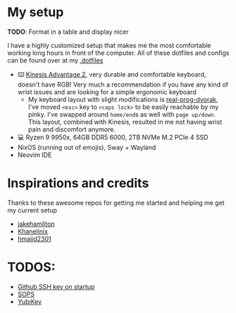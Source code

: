 # My setup

**TODO**: Format in a table and display nicer

I have a highly customized setup that makes me the most comfortable working long hours in front of the computer. All of these dotfiles and configs can be found over at my [.dotfiles](https://github.com/Nikola-Milovic/.dotfiles)

- ⌨️ [Kinesis Advantage 2](https://kinesis-ergo.com/shop/advantage2/), very durable and comfortable keyboard, doesn't have RGB! Very much a recommendation if you have any kind of wrist issues and are looking for a simple ergonomic keyboard
  - My keyboard layout with slight modifications is [real-prog-dvorak](https://github.com/ThePrimeagen/keyboards), I've moved `<esc>` key to `<caps lock>` to be easily reachable by my pinky. I've swapped around `home/end`s as well with `page up/down`. This layout, combined with Kinesis, resulted in me not having wrist pain and discomfort anymore.
- 💻 Ryzen 9 9950x, 64GB DDR5 6000, 2TB NVMe M.2 PCIe 4 SSD 
- NixOS (running out of emojis), Sway + Wayland
- Neovim IDE 

# Inspirations and credits

Thanks to these awesome repos for getting me started and helping me get my current setup

- [jakehamilton](https://github.com/jakehamilton/config)
- [Khanelinix](https://github.com/khaneliman/khanelinix)
- [hmajid2301](https://github.com/hmajid2301/nixicle)


# TODOS:
- [Github SSH key on startup](https://discourse.nixos.org/t/add-ssh-key-to-agent-at-login-using-kwallet/25175/6)
- [SOPS](https://www.youtube.com/watch?v=G5f6GC7SnhU)
- [YubiKey](https://github.com/drduh/YubiKey-Guide)
